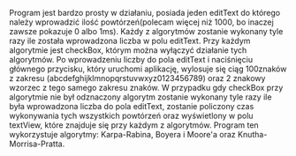 Program jest bardzo prosty w działaniu, posiada jeden editText do którego należy wprowadzić ilość powtórzeń(polecam więcej niż 1000, 
bo inaczej zawsze pokazuje 0 albo 1ms). Każdy z algorytmów zostanie wykonany tyle razy ile została wprowadzona liczba w polu editText.
Przy każdym algorytmie jest checkBox, którym można wyłączyć działanie tych algorytmów. Po wprowadzeniu liczby do pola editText i naciśnięciu 
głównego przycisku, który uruchomi aplikację, wylosuje się ciąg 100znaków z zakresu (abcdefghijklmnopqrstuvwxyz0123456789) oraz 2 znakowy wzorzec 
z tego samego zakresu znaków. W przypadku gdy checkBox przy algorytmie nie był odznaczony algorytm zostanie wykonany tyle razy 
ile była wprowadzona liczba do pola editText, zostanie policzony czas wykonywania tych wszystkich powtórzeń oraz wyświetlony w polu textView, 
które znajduje się przy każdym z algorytmów. Program ten wykorzystuje algorytmy: Karpa-Rabina, Boyera i Moore'a oraz Knutha-Morrisa-Pratta.
